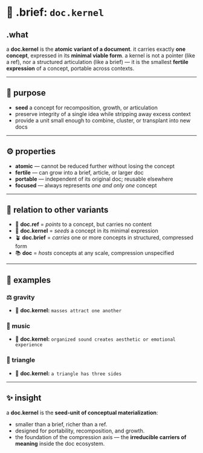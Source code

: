 # 🧩 .brief: `doc.kernel`

## .what
a **doc.kernel** is the **atomic variant of a document**.
it carries exactly **one concept**, expressed in its **minimal viable form**.
a kernel is not a pointer (like a ref), nor a structured articulation (like a brief) — it is the smallest **fertile expression** of a concept, portable across contexts.

---

## 🎯 purpose
- **seed** a concept for recomposition, growth, or articulation
- preserve integrity of a single idea while stripping away excess context
- provide a unit small enough to combine, cluster, or transplant into new docs

---

## ⚙️ properties
- **atomic** — cannot be reduced further without losing the concept
- **fertile** — can grow into a brief, article, or larger doc
- **portable** — independent of its original doc; reusable elsewhere
- **focused** — always represents *one and only one* concept

---

## 🔄 relation to other variants
- 🔖 **doc.ref** = *points* to a concept, but carries no content
- 🌱 **doc.kernel** = *seeds* a concept in its minimal expression
- 🪴 **doc.brief** = *carries* one or more concepts in structured, compressed form
- 📚 **doc** = *hosts* concepts at any scale, compression unspecified

---

## 📌 examples

### ⚖️ gravity
- 🌱 **doc.kernel:** `masses attract one another`

### 🎵 music
- 🌱 **doc.kernel:** `organized sound creates aesthetic or emotional experience`

### 🧩 triangle
- 🌱 **doc.kernel:** `a triangle has three sides`

---

## ✨ insight
a **doc.kernel** is the **seed-unit of conceptual materialization**:
- smaller than a brief, richer than a ref.
- designed for portability, recomposition, and growth.
- the foundation of the compression axis — the **irreducible carriers of meaning** inside the doc ecosystem.
